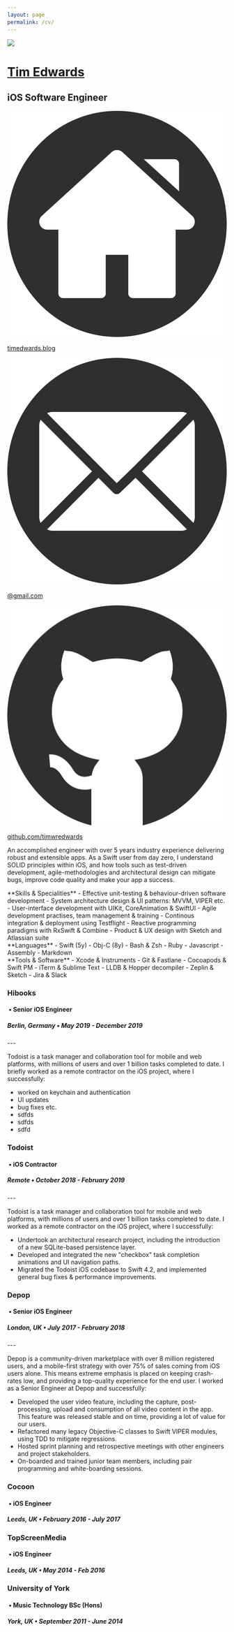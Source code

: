 ```yaml
---
layout: page
permalink: /cv/
---
```


<link rel="stylesheet" href="/assets/cv.css">

<!-- HEADER -->
<div class="header">

<a class="image" href="https://www.timedwards.blog" target="_blank">
<img src="https://avatars0.githubusercontent.com/u/10256125">
</a>

<div class="titles">
<a href="https://www.timedwards.blog" target="_blank">
<h1>Tim Edwards</h1>
</a>
<h2>iOS Software Engineer</h2>
</div>

<div class="contact">
<a class="website" href="https://www.timedwards.blog" target="_blank">
	<img src="/images/website.svg">
	<p>timedwards.blog</p>
</a>
<a class="email" href="https://www.timedwards.blog/contact" target="_blank">
	<img src="/images/email.svg">
	<p>@gmail.com</p>
</a>
<a class="github" href="https://github.com/timwredwards" target="_blank">
	<img src="/images/github.svg">
	<p>github.com/timwredwards</p>
</a>
</div>

</div>

<!-- BIO -->
<p class="bio">
An accomplished engineer with over 5 years industry experience delivering robust and extensible apps. As a Swift user from day zero, I understand SOLID principles within iOS, and how tools such as test-driven development, agile-methodologies and architectural design can mitigate bugs, improve code quality and make your app a success.
</p>

<!-- SKILLS  -->
<div class="skills">
<div class="section" markdown="1">
**Skills & Specialities**
- Effective unit-testing & behaviour-driven software development
- System architecture design & UI patterns: MVVM, VIPER etc.
- User-interface development with UIKit, CoreAnimation & SwiftUI
- Agile development practises, team management & training
- Continous integration & deployment using Testflight
- Reactive programming paradigms with RxSwift & Combine
- Product & UX design with Sketch and Atlassian suite
</div>

<div class="section" markdown="1">
**Languages**
- Swift (5y)
- Obj-C (8y)
- Bash & Zsh
- Ruby
- Javascript
- Assembly
- Markdown
</div>

<div class="section" markdown="1">
**Tools & Software**
- Xcode & Instruments
- Git & Fastlane
- Cocoapods & Swift PM
- iTerm & Sublime Text
- LLDB & Hopper decompiler
- Zeplin & Sketch
- Jira & Slack
</div>
</div>

<!-- HIBOOKS -->
<div class="activity" markdown="1">
<div class="details">
<h3>Hibooks</h3>
<h4>&nbsp;• Senior iOS Engineer</h4>
<h5>Berlin, Germany • May 2019 - December 2019</h5>
</div>
---

Todoist is a task manager and collaboration tool for mobile and web platforms, with millions of users and over 1 billion tasks completed to date. I briefly worked as a remote contractor on the iOS project, where I successfully:
- worked on keychain and authentication
- UI updates
- bug fixes etc.
- sdfds
- sdfds
- sdfd

</div>

<!-- TODOIST -->
<div class="activity" markdown="1">
<div class="details">
<h3>Todoist</h3>
<h4>&nbsp;• iOS Contractor</h4>
<h5>Remote • October 2018 - February 2019</h5>
</div>
---

Todoist is a task manager and collaboration tool for mobile and web platforms, with millions of users and over 1 billion tasks completed to date. I worked as a remote contractor on the iOS project, where I successfully:
- Undertook an architectural research project, including the introduction of a new SQLite-based persistence layer.
- Developed and integrated the new "checkbox" task completion animations and UI navigation paths.
- Migrated the Todoist iOS codebase to Swift 4.2, and implemented general bug fixes & performance improvements.

</div>

<!-- DEPOP -->
<div class="activity" markdown="1">
<div class="details">
<h3>Depop</h3>
<h4>&nbsp;• Senior iOS Engineer</h4>
<h5>London, UK • July 2017 - February 2018</h5>
</div>
---

Depop is a community-driven marketplace with over 8 million registered users, and a mobile-first strategy with over 75% of sales coming from iOS users alone. This means extreme emphasis is placed on keeping crash-rates low, and providing a top-quality experience for the end user. I worked as a Senior Engineer at Depop and successfully:
- Developed the user video feature, including the capture, post-processing, upload and consumption of all video content in the app. This feature was released stable and on time, providing a lot of value for our users.
- Refactored many legacy Objective-C classes to Swift VIPER modules, using TDD to mitigate regressions.
- Hosted sprint planning and retrospective meetings with other engineers and project stakeholders.
- On-boarded and trained junior team members, including pair programming and white-boarding sessions.

</div>

<!-- COCOON -->
<div class="activity" markdown="1">
<div class="details">
<h3>Cocoon</h3>
<h4>&nbsp;• iOS Engineer</h4>
<h5>Leeds, UK • February 2016 - July 2017</h5>
</div>

<!-- TSM -->
<div class="activity" markdown="1">
<div class="details">
<h3>TopScreenMedia</h3>
<h4>&nbsp;• iOS Engineer</h4>
<h5>Leeds, UK • May 2014 - Feb 2016</h5>
</div>

<!-- UNI -->
<div class="activity" markdown="1">
<div class="details">
<h3>University of York</h3>
<h4>&nbsp;• Music Technology BSc (Hons)</h4>
<h5>York, UK • September 2011 - June 2014</h5>
</div>
